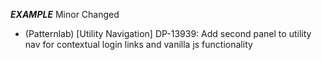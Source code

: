 ___EXAMPLE___
Minor
Changed
- (Patternlab) [Utility Navigation] DP-13939: Add second panel to utility nav for contextual login links and vanilla js functionality 
